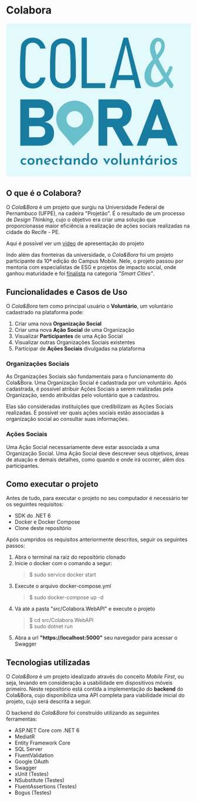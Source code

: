 ﻿# Colabora

![Logo do Cola&bora](./logo.jpeg)

## O que é o Colabora?

O _Cola&Bora_ é um projeto que surgiu na Universidade Federal de Pernambuco (UFPE), na cadeira "Projetão".
É o resultado de um processo de _Design Thinking_, cujo o objetivo era criar uma solução que proporcionasse maior
eficiência a realização de ações sociais realizadas na cidade do Recife - PE.

Aqui é possível ver um [vídeo](https://www.youtube.com/watch?v=Qu9z8bkEfYw) de apresentação do projeto

Indo além das fronteiras da universidade, o _Cola&Bora_ foi um projeto participante da 10ª edição do Campus Mobile.
Nele, o projeto passou por mentoria com especialistas de ESG e projetos de impacto social, onde ganhou maturidade e foi
[finalista](https://www.institutoclaro.org.br/nossas-novidades/conheca-os-finalistas-da-10a-edicao-do-campus-mobile/) na
categoria _"Smart Cities"_.

## Funcionalidades e Casos de Uso

O _Cola&Bora_ tem como principal usuário o **Voluntário**, um voluntário cadastrado na plataforma pode:

1. Criar uma nova **Organização Social**
2. Criar uma nova **Ação Social** de uma Organização
3. Visualizar **Participantes** de uma Ação Social
4. Visualizar outras Organizações Sociais existentes
5. Participar de **Ações Sociais** divulgadas na plataforma

### Organizações Sociais

As Organizações Sociais são fundamentais para o funcionamento do Cola&Bora. Uma Organização Social é cadastrada
por um voluntário. Após cadastrada, é possível atribuir Ações Sociais a serem realizadas pela Organização, sendo
atribuídas pelo voluntário que a cadastrou.

Elas são consideradas instituições que credibilizam as Ações Sociais realizadas. É possível ver quais ações sociais
estão associadas à organização social ao consultar suas informações.

### Ações Sociais

Uma Ação Social necessariamente deve estar associada a uma Organização Social. Uma Ação Social deve descrever seus
objetivos, áreas de atuação e demais detalhes, como quando e onde irá ocorrer, além dos participantes.

## Como executar o projeto

Antes de tudo, para executar o projeto no seu computador é necessário ter os seguintes requisitos:

- SDK do .NET 6
- Docker e Docker Compose
- Clone deste repositório

Após cumpridos os requisitos anteriormente descritos, seguir os seguintes passos:

1. Abra o terminal na raiz do repositório clonado
2. Inicie o docker com o comando a segur:
   > $ sudo service docker start
3. Execute o arquivo docker-compose.yml
   > $ sudo docker-compose up -d
4. Vá até a pasta "src/Colabora.WebAPI" e execute o projeto
   > $ cd src/Colabora.WebAPI <br> $ sudo dotnet run
5. Abra a url **"https://localhost:5000"** seu navegador para acessar o Swagger

## Tecnologias utilizadas

O _Cola&Bora_ é um projeto idealizado através do conceito _Mobile First_, ou seja, levando em consideração
a usabilidade em dispositivos móveis primeiro. Neste repositório está contida a implementação do **backend** do
Cola&Bora, cujo disponibiliza uma API completa para viabilidade inicial do projeto, cujo será descrita a seguir.

O backend do _Cola&Bora_ foi construído utilizando as seguintes ferramentas:

- ASP.NET Core com .NET 6
- MediatR
- Entity Framework Core
- SQL Server
- FluentValidation
- Google OAuth
- Swagger
- xUnit (Testes)
- NSubstitute (Testes)
- FluentAssertions (Testes)
- Bogus (Testes)